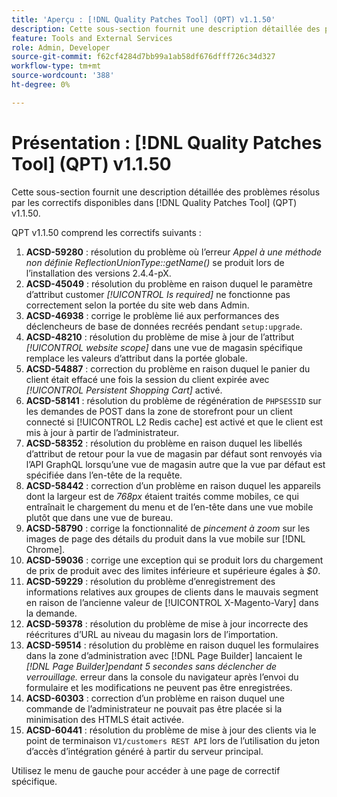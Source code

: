 ```yaml
---
title: 'Aperçu : [!DNL Quality Patches Tool] (QPT) v1.1.50'
description: Cette sous-section fournit une description détaillée des problèmes résolus par les correctifs disponibles dans [!DNL Quality Patches Tool] (QPT) v1.1.50.
feature: Tools and External Services
role: Admin, Developer
source-git-commit: f62cf4284d7bb99a1ab58df676dfff726c34d327
workflow-type: tm+mt
source-wordcount: '388'
ht-degree: 0%

---
```


# Présentation : [!DNL Quality Patches Tool] (QPT) v1.1.50

Cette sous-section fournit une description détaillée des problèmes résolus par les correctifs disponibles dans [!DNL Quality Patches Tool] (QPT) v1.1.50.

QPT v1.1.50 comprend les correctifs suivants :

1. **ACSD-59280** : résolution du problème où l’erreur *Appel à une méthode non définie ReflectionUnionType::getName()* se produit lors de l’installation des versions 2.4.4-pX.
1. **ACSD-45049** : résolution du problème en raison duquel le paramètre d’attribut customer *[!UICONTROL Is required]* ne fonctionne pas correctement selon la portée du site web dans Admin.
1. **ACSD-46938** : corrige le problème lié aux performances des déclencheurs de base de données recréés pendant `setup:upgrade`.
1. **ACSD-48210** : résolution du problème de mise à jour de l’attribut *[!UICONTROL website scope]* dans une vue de magasin spécifique remplace les valeurs d’attribut dans la portée globale.
1. **ACSD-54887** : correction du problème en raison duquel le panier du client était effacé une fois la session du client expirée avec *[!UICONTROL Persistent Shopping Cart]* activé.
1. **ACSD-58141** : résolution du problème de régénération de `PHPSESSID` sur les demandes de POST dans la zone de storefront pour un client connecté si [!UICONTROL L2 Redis cache] est activé et que le client est mis à jour à partir de l’administrateur.
1. **ACSD-58352** : résolution du problème en raison duquel les libellés d’attribut de retour pour la vue de magasin par défaut sont renvoyés via l’API GraphQL lorsqu’une vue de magasin autre que la vue par défaut est spécifiée dans l’en-tête de la requête.
1. **ACSD-58442** : correction d’un problème en raison duquel les appareils dont la largeur est de *768px* étaient traités comme mobiles, ce qui entraînait le chargement du menu et de l’en-tête dans une vue mobile plutôt que dans une vue de bureau.
1. **ACSD-58790** : corrige la fonctionnalité de *pincement à zoom* sur les images de page des détails du produit dans la vue mobile sur [!DNL Chrome].
1. **ACSD-59036** : corrige une exception qui se produit lors du chargement de prix de produit avec des limites inférieure et supérieure égales à *$0*.
1. **ACSD-59229** : résolution du problème d’enregistrement des informations relatives aux groupes de clients dans le mauvais segment en raison de l’ancienne valeur de [!UICONTROL X-Magento-Vary] dans la demande.
1. **ACSD-59378** : résolution du problème de mise à jour incorrecte des réécritures d’URL au niveau du magasin lors de l’importation.
1. **ACSD-59514** : résolution du problème en raison duquel les formulaires dans la zone d’administration avec [!DNL Page Builder] lancaient le *[!DNL Page Builder]pendant 5 secondes sans déclencher de verrouillage.* erreur dans la console du navigateur après l’envoi du formulaire et les modifications ne peuvent pas être enregistrées.
1. **ACSD-60303** : correction d’un problème en raison duquel une commande de l’administrateur ne pouvait pas être placée si la minimisation des HTMLS était activée.
1. **ACSD-60441** : résolution du problème de mise à jour des clients via le point de terminaison `V1/customers REST API` lors de l’utilisation du jeton d’accès d’intégration généré à partir du serveur principal.

Utilisez le menu de gauche pour accéder à une page de correctif spécifique.

